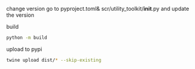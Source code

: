 change version go to pyproject.toml& scr/utility_toolkit/__init__.py and update the version

build 
```bash
python -m build 
```

upload to pypi
```bash
twine upload dist/* --skip-existing
```